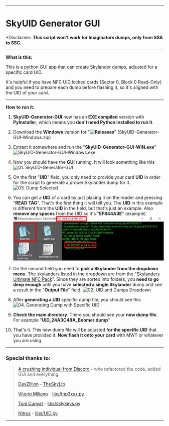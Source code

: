 ----------------------------------------

# SkyUID Generator GUI

*Disclaimer: **This script won't work for Imaginators dumps, only from SSA to SSC.**

----------------------------------------
**What is this:**

This is a python GUI app that can create Skylander dumps, adjusted for a specific card UID.

It's helpful if you have NFC UID locked cards (Sector 0, Block 0 Read-Only) and you need to prepare each dump before flashing it, so it's aligned with the UID of your card.

----------------------------------------

**How to run it:**

1. **SkyUID-Generator-GUI** now has an **EXE compiled** version with **PyInstaller**, which means you **don't need Python installed to run it**.

2. Download the **Windows** version for "**![Releases](https://github.com/skylandersNFC/SkyUID-Generator-GUI/releases/)**" (SkyUID-Generator-GUI-Windows.zip)

3. Extract it somewhere and run the "**SkyUID-Generator-GUI-WIN.exe**"
![SkyUID-Generator-GUI-Windows.exe](https://i.ibb.co/m5z5dXn/image.png)

4. Now you should have the **GUI** running. It will look something like this
![01. SkyUID-Generator-GUI](https://raw.githubusercontent.com/t3hsuppli3r/SkyUID-Generator-GUI/main/img/01.%20SkyUID-Generator-GUI.jpg)

5. On the first "**UID**" field, you only need to provide your card **UID** in order for the script to generate a proper Skylander dump for it.
![03. Dump Selected](https://raw.githubusercontent.com/t3hsuppli3r/SkyUID-Generator-GUI/main/img/03.%20Dump%20Selected.jpg)

6. You can get a **UID** of a card by just placing it on the reader and pressing "**READ TAG**". That's the first thing it will tell you. The **UID** in this example is different from the **UID** in the field, but that's just an example. Also **remove any spaces** from the UID so it's "**EF844A3E**" (example)
![00. How to get UID with MWT](https://github.com/skylandersNFC/SkyUID-Generator-GUI/blob/main/img/00.%20How%20to%20get%20UID%20with%20MWT.jpg)

7. On the second field you need to **pick a Skylander from the dropdown menu**. The skylanders listed in the dropdown are from the "[Skylanders Ultimate NFC Pack](https://docs.google.com/document/d/1M3CXm2UcXLo1kuhYmAAtitfPJUJoyL47Ey95BYIt-Z0/edit?usp=sharing)". Since they are sorted into folders, you **need to go deep enough** until you have **selected a single Skylander** dump and see a result in the "**Output File**" field.
![02. UID and Dumps Dropdown](https://raw.githubusercontent.com/t3hsuppli3r/SkyUID-Generator-GUI/main/img/02.%20UID%20and%20Dumps%20Dropdown.jpg)

8. After **generating a UID** specific dump file, you should see this 
![04. Generating Dump with Specific UID](https://raw.githubusercontent.com/t3hsuppli3r/SkyUID-Generator-GUI/main/img/04.%20Generating%20Dump%20with%20Specific%20UID.jpg)

9. **Check the main directory**. There you should see your **new dump file**. For example "**UID_24A3C48A_Boomer.dump**"

10. That's it. This new dump file will be adjusted f**or the specific UID** that you have provided it. **Now flash it onto your card** with MWT or whatever you are using.
----------------------------------------

### Special thanks to:

>[A crushing individual from Discord]() - who refactored the code, added GUI and everything.
>
>[DevZillion](https://github.com/DevZillion) - [TheSkyLib](https://github.com/DevZillion/TheSkyLib)
>
>[Vitorio Miliano]() - [libs/tnp3xxx.py](https://github.com/DevZillion/TheSkyLib/blob/main/libs/tnp3xxx.py)
>
>[Toni Cunyat](https://github.com/elbuit) - [libs/sklykeys.py](https://github.com/DevZillion/TheSkyLib/blob/main/libs/sklykeys.py)
>
>[Nitrus](https://github.com/Nitrus) - [libs/UID.py](https://github.com/DevZillion/TheSkyLib/blob/main/libs/UID.py)

----------------------------------------
